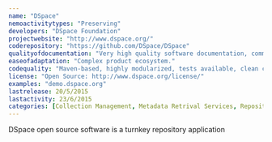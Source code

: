 ```yaml
---
name: "DSpace"
nemoactivitytypes: "Preserving"
developers: "DSpace Foundation"
projectwebsite: "http://www.dspace.org/"
coderepository: "https://github.com/DSpace/DSpace"
qualityofdocumentation: "Very high quality software documentation, commercial support."
easeofadaptation: "Complex product ecosystem."
codequality: "Maven-based, highly modularized, tests available, clean code, mainly java, many comments explaining concepts and supporting readability. Good object oriented design."
license: "Open Source: http://www.dspace.org/license/"
examples: "demo.dspace.org"
lastrelease: 20/5/2015
lastactivity: 23/6/2015
categories: [Collection Management, Metadata Retrival Services, Repository Software]
---
```

DSpace open source software is a turnkey repository application
